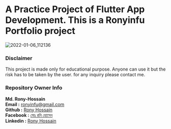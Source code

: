 # A Practice Project of Flutter App Development. This is a Ronyinfu Portfolio project

![2022-01-06_112136](https://user-images.githubusercontent.com/95837116/148333128-8c591ff5-4c4f-40f9-803e-1f6b814dcfb0.png)

### Disclaimer
This project is made only for educational purpose. Anyone can use it but the risk has to be taken by the user.
for any inquiry please contact me.

### Repository Owner Info

__Md. Rony-Hossain__ <br>
__Email :__ [ ronyinfu@gmail.com ](mailto:ronyinfu@gmail.com) <br>
__Github :__ [Rony Hossain](https://github.com/Ronyinfu)<br>
__Facebook :__ [মোঃ রনি হোসেন ](https://www.facebook.com/Ronyinfu/) <br>
__Linkedin :__ [Rony Hossain](https://www.linkedin.com/in/ronyinfu/)
<br>
<br>

